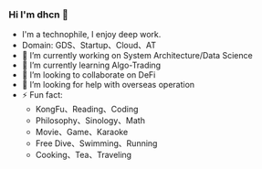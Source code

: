 ### Hi I'm dhcn 👋

- I'm a technophile, I enjoy deep work.
- Domain: GDS、Startup、Cloud、AT
- 🔭 I’m currently working on System Architecture/Data Science
- 🌱 I’m currently learning Algo-Trading
- 👯 I’m looking to collaborate on DeFi
- 🤔 I’m looking for help with overseas operation
- ⚡ Fun fact:
  - KongFu、Reading、Coding
  - Philosophy、Sinology、Math
  - Movie、Game、Karaoke
  - Free Dive、Swimming、Running
  - Cooking、Tea、Traveling
<!--
**dhcn/dhcn** is a ✨ _special_ ✨ repository because its `README.md` (this file) appears on your GitHub profile.

Here are some ideas to get you started:
- Education:Bachelor of CS, BUAA
 ...
 ...
 ...
 ...
- 💬 Ask me about ...
- 📫 How to reach me: ...
- 😄 Pronouns: ...
 ...
-->

